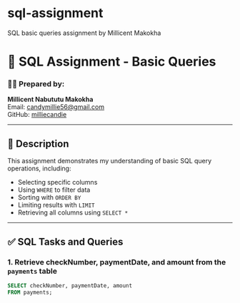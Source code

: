 # sql-assignment
SQL basic queries assignment by Millicent Makokha
# 📘 SQL Assignment - Basic Queries

### 👩‍💻 Prepared by:
**Millicent Nabututu Makokha**  
Email: candymillie56@gmail.com  
GitHub: [milliecandie](https://github.com/milliecandie)

---

## 📌 Description

This assignment demonstrates my understanding of basic SQL query operations, including:

- Selecting specific columns
- Using `WHERE` to filter data
- Sorting with `ORDER BY`
- Limiting results with `LIMIT`
- Retrieving all columns using `SELECT *`

---

## ✅ SQL Tasks and Queries

### 1. Retrieve checkNumber, paymentDate, and amount from the `payments` table
```sql
SELECT checkNumber, paymentDate, amount
FROM payments;

